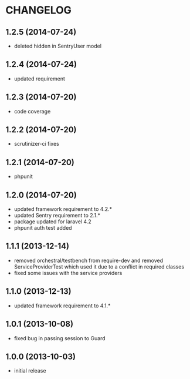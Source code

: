 CHANGELOG
=========

1.2.5 (2014-07-24)
------------------
* deleted hidden in SentryUser model

1.2.4 (2014-07-24)
------------------
* updated requirement

1.2.3 (2014-07-20)
------------------
* code coverage

1.2.2 (2014-07-20)
------------------
* scrutinizer-ci fixes

1.2.1 (2014-07-20)
------------------
* phpunit

1.2.0 (2014-07-20)
------------------
* updated framework requirement to 4.2.*
* updated Sentry requirement to 2.1.*
* package updated for laravel 4.2
* phpunit auth test added

1.1.1 (2013-12-14)
------------------
* removed orchestral/testbench from require-dev and removed ServiceProviderTest which used it due to a conflict in
  required classes
* fixed some issues with the service providers

1.1.0 (2013-12-13)
------------------
* updated framework requirement to 4.1.*

1.0.1 (2013-10-08)
------------------
* fixed bug in passing session to Guard

1.0.0 (2013-10-03)
------------------
* initial release
